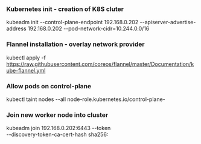 ### Kubernetes init - creation of K8S cluter
kubeadm init --control-plane-endpoint 192.168.0.202 --apiserver-advertise-address 192.168.0.202 --pod-network-cidr=10.244.0.0/16

### Flannel installation - overlay network provider
kubectl apply -f https://raw.githubusercontent.com/coreos/flannel/master/Documentation/kube-flannel.yml

### Allow pods on control-plane  
kubectl taint nodes --all node-role.kubernetes.io/control-plane-

### Join new worker node into cluster
kubeadm join 192.168.0.202:6443 --token <token> \
	--discovery-token-ca-cert-hash sha256:<cert>

